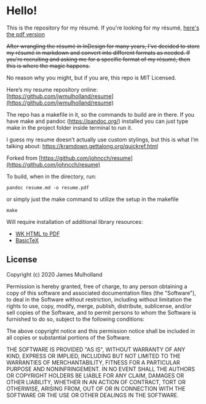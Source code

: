 # Hello!

This is the repository for my résumé. If you're looking for my résumé, [here's the pdf version](https://github.com/jwmulholland/resume/blob/master/output/resume.pdf)

~~After wrangling the résumé in InDesign for many years, I've decided to store my résumé in markdown and convert into different formats as needed. If you're recruiting and asking me for a specific format of my résumé, then this is where the magic happens.~~

No reason why you might, but if you are, this repo is MIT Licensed.

Here’s my resume repository online: [https://github.com/jwmulholland/resume](https://github.com/jwmulholland/resume)

The repo has a makefile in it, so the commands to build are in there. If you have make and pandoc (https://pandoc.org/) installed you can just type make in the project folder inside terminal to run it.

I guess my resume doesn’t actually use custom stylings, but this is what I’m talking about: https://kramdown.gettalong.org/quickref.html

Forked from [https://github.com/johncch/resume](https://github.com/johncch/resume)

To build, when in the directory, run:

```
pandoc resume.md -o resume.pdf
```

or simply just the make command to utilize the setup in the makefile

```
make
```


Will require installation of additional library resources:
- [WK HTML to PDF](https://wkhtmltopdf.org/downloads.html)
- [BasicTeX](http://www.tug.org/mactex/morepackages.html)

## License

Copyright (c) 2020 James Mulholland

Permission is hereby granted, free of charge, to any person obtaining a copy of this software and associated documentation files (the "Software"), to deal in the Software without restriction, including without limitation the rights to use, copy, modify, merge, publish, distribute, sublicense, and/or sell copies of the Software, and to permit persons to whom the Software is furnished to do so, subject to the following conditions:

The above copyright notice and this permission notice shall be included in all copies or substantial portions of the Software.

THE SOFTWARE IS PROVIDED "AS IS", WITHOUT WARRANTY OF ANY KIND, EXPRESS OR IMPLIED, INCLUDING BUT NOT LIMITED TO THE WARRANTIES OF MERCHANTABILITY, FITNESS FOR A PARTICULAR PURPOSE AND NONINFRINGEMENT. IN NO EVENT SHALL THE AUTHORS OR COPYRIGHT HOLDERS BE LIABLE FOR ANY CLAIM, DAMAGES OR OTHER LIABILITY, WHETHER IN AN ACTION OF CONTRACT, TORT OR OTHERWISE, ARISING FROM, OUT OF OR IN CONNECTION WITH THE SOFTWARE OR THE USE OR OTHER DEALINGS IN THE SOFTWARE.
